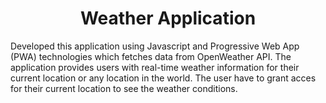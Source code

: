 # <h1 align="center">Weather Application</h1>
Developed this application using Javascript and Progressive Web App (PWA) technologies which fetches data from OpenWeather API. The application provides users with real-time weather information for their current location or any location in the world. The user have to grant acces for their current location to see the weather conditions.

